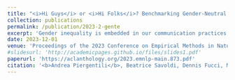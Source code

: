 ```yaml
---
title: "<i>Hi Guys</i> or <i>Hi Folks</i>? Benchmarking Gender-Neutral Machine Translation with the GeNTE Corpus"
collection: publications
permalink: /publication/2023-2-gente
excerpt: 'Gender inequality is embedded in our communication practices and perpetuated in translation technologies. This becomes particularly apparent when translating into grammatical gender languages, where machine translation (MT) often defaults to masculine and stereotypical representations by making undue binary gender assumptions. Our work addresses the rising demand for inclusive language by focusing head-on on gender-neutral translation from English to Italian. We start from the essentials: proposing a dedicated benchmark and exploring automated evaluation methods. First, we introduce GeNTE, a natural, bilingual test set for gender-neutral translation, whose creation was informed by a survey on the perception and use of neutral language. Based on GeNTE, we then overview existing reference-based evaluation approaches, highlight their limits, and propose a reference-free method more suitable to assess gender-neutral translation.'
date: 2023-12-01
venue: 'Proceedings of the 2023 Conference on Empirical Methods in Natural Language Processing'
#slidesurl: 'http://academicpages.github.io/files/slides1.pdf'
paperurl: 'https://aclanthology.org/2023.emnlp-main.873.pdf'
citation: '<b>Andrea Piergentili</b>, Beatrice Savoldi, Dennis Fucci, Matteo Negri, and Luisa Bentivogli. 2023. Hi Guys or Hi Folks? Benchmarking Gender-Neutral Machine Translation with the GeNTE Corpus. In <i>Proceedings of the 2023 Conference on Empirical Methods in Natural Language Processing</i>, pages 14124–14140, Singapore. Association for Computational Linguistics.'
---
```


